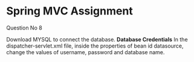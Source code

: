 # Spring MVC Assignment 

Question No 8

Download MYSQL to connect the database.
 **Database Credentials**
 In the dispatcher-servlet.xml file, inside the properties of bean id datasource, change the values of username, password and database name.
